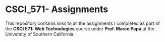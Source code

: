 # CSCI_571- Assignments

This repository contains links to all the assignments I completed as part of the **CSCI 571: Web Technologies** course under **Prof. Marco Papa** at the University of Southern California. 
